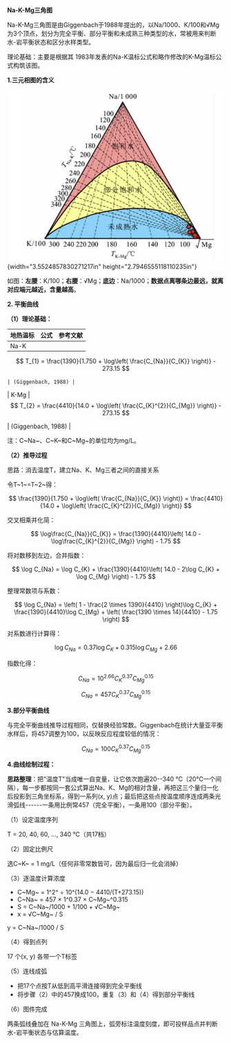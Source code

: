 **Na-K-Mg三角图**

Na-K-Mg三角图是由Giggenbach于1988年提出的，以Na/1000、K/100和√Mg为3个顶点，划分为完全平衡、部分平衡和未成熟三种类型的水，常被用来判断水-岩平衡状态和区分水样类型。

理论基础：主要是根据其 1983年发表的Na-K温标公式和略作修改的K-Mg温标公式构筑该图。

**1.三元相图的含义**

![](images/sample.png){width="3.5524857830271217in"
height="2.7946555118110235in"}

如图：**左腰**：K/100；**右腰**：√Mg；**底边**：Na/1000；**数据点离哪条边最远，就离对应端元越近，含量越高**。

**2. 平衡曲线**

**（1）理论基础：**

| 地热温标 | 公式                                                                                | 参考文献           |
| -------- | ----------------------------------------------------------------------------------- | ------------------ |
| Na-K     | 
$$
T_{1} = \frac{1390}{1.750 + \log\left( \frac{C_{Na}}{C_{K}} \right)} - 273.15
$$

    | (Giggenbach, 1988) |
| K-Mg     | 
$$
T_{2} = \frac{4410}{14.0 + \log\left( \frac{C_{K}^{2}}{C_{Mg}} \right)} - 273.15
$$

 | (Giggenbach, 1988) |

注：C~Na~、C~K~和C~Mg~的单位均为mg/L。

**（2）推导过程**

思路：消去温度T，建立Na、K、Mg三者之间的直接关系

令T~1~=T~2~得：

$$
\frac{1390}{1.750 + \log\left( \frac{C_{Na}}{C_{K}} \right)} = \frac{4410}{14.0 + \log\left( \frac{C_{K}^{2}}{C_{Mg}} \right)}
$$

交叉相乘并化简：

$$
\log\frac{C_{Na}}{C_{K}} = \frac{1390}{4410}\left( 14.0 - \log\frac{C_{K}^{2}}{C_{Mg}} \right) - 1.75
$$

将对数移到左边，合并指数：

$$
\log C_{Na} = \log C_{K} + \frac{1390}{4410}\left( 14.0 - 2\log C_{K} + \log C_{Mg} \right) - 1.75
$$

整理常数项与系数：

$$
\log C_{Na} = \left( 1 - \frac{2 \times 1390}{4410} \right)\log C_{K} + \frac{1390}{4410}\log C_{Mg} + \left( \frac{1390 \times 14}{4410} - 1.75 \right)
$$

对系数进行计算得：

$$
\log C_{Na} = 0.37\log C_{K} + 0.315\log C_{Mg} + 2.66
$$

指数化得：

$$
C_{Na} = 10^{2.66}C_{K}^{0.37}C_{Mg}^{0.15}
$$

$$
C_{Na} = 457C_{K}^{0.37}C_{Mg}^{0.15}
$$

**3.部分平衡曲线**

与完全平衡曲线推导过程相同，仅替换经验常数。Giggenbach在统计大量亚平衡水样后，将457调整为100，以反映反应程度较低的情况：

$$
C_{Na} = 100C_{K}^{0.37}C_{Mg}^{0.15}
$$

**4.曲线绘制过程：**

**思路整理**：把"温度T"当成唯一自变量，让它依次跑遍20--340
℃（20℃一个间隔），每一步都按同一套公式算出Na、K、Mg的相对含量，再把这三个量归一化后投影到三角坐标系，得到一系列(x,
y)点；最后把这些点按温度顺序连成两条光滑弧线------一条用比例常457（完全平衡），一条用100（部分平衡）。

（1）设定温度序列

T = 20, 40, 60, ..., 340 ℃（共17档）

（2）固定比例尺

选C~K~ = 1 mg/L（任何非零常数皆可，因为最后归一化会消掉）

（3）逐温度计算浓度

- C~Mg~ = 1^2^ ÷ 10\^(14.0 − 4410/(T+273.15))
- C~Na~ = 457 × 1\^0.37 × C~Mg~\^0.315
- S = C~Na~/1000 + 1/100 + √C~Mg~
- x = √C~Mg~ / S

y = C~Na~/1000 / S

（4）得到点列

17 个(x, y) 各带一个T标签

（5）连线成弧

- 把17个点按T从低到高平滑连接得到完全平衡线
- 将步骤（2）中的457换成100，重复（3）和（4）得到部分平衡线

（6）图件完成

两条弧线叠加在 Na-K-Mg
三角图上，弧旁标注温度刻度，即可投样品点并判断水-岩平衡状态与估算温度。
